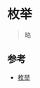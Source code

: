 # 枚举

> 略

## 参考

- [枚举](https://www.liaoxuefeng.com/wiki/0014316089557264a6b348958f449949df42a6d3a2e542c000/00143191235886950998592cd3e426e91687cdae696e64b000)